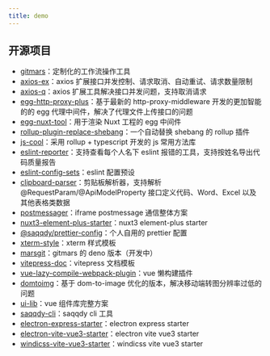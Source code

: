 ```yaml
---
title: demo
---
```


## 开源项目

-   [gitmars](https://github.com/saqqdy/gitmars.git)：定制化的工作流操作工具
-   [axios-ex](https://github.com/saqqdy/axios-ex.git)：axios 扩展接口并发控制、请求取消、自动重试、请求数量限制
-   [axios-q](https://github.com/saqqdy/axios-q.git)：axios 扩展工具解决接口并发问题，支持取消请求
-   [egg-http-proxy-plus](https://github.com/saqqdy/egg-http-proxy-plus.git)：基于最新的 http-proxy-middleware 开发的更加智能的的 egg 代理中间件，解决了代理文件上传接口的问题
-   [egg-nuxt-tool](https://github.com/saqqdy/egg-nuxt-tool.git)：用于渲染 Nuxt 工程的 egg 中间件
-   [rollup-plugin-replace-shebang](https://github.com/saqqdy/rollup-plugin-replace-shebang.git)：一个自动替换 shebang 的 rollup 插件
-   [js-cool](https://github.com/saqqdy/js-cool.git)：采用 rollup + typescript 开发的 js 常用方法库
-   [eslint-reporter](https://github.com/saqqdy/eslint-reporter.git)：支持查看每个人名下 eslint 报错的工具，支持按姓名导出代码质量报告
-   [eslint-config-sets](https://github.com/saqqdy/eslint-config-sets.git)：eslint 配置预设
-   [clipboard-parser](https://github.com/saqqdy/clipboard-parser.git)：剪贴板解析器，支持解析@RequestParam/@ApiModelProperty 接口定义代码、Word、Excel 以及其他表格类数据
-   [postmessager](https://github.com/saqqdy/postmessager.git)：iframe postmessage 通信整体方案
-   [nuxt3-element-plus-starter](https://github.com/saqqdy/nuxt3-element-plus-starter.git)：nuxt3 element-plus starter
-   [@saqqdy/prettier-config](https://github.com/saqqdy/prettier-config.git)：个人自用的 prettier 配置
-   [xterm-style](https://github.com/saqqdy/xterm-style.git)：xterm 样式模板
-   [marsgit](https://github.com/saqqdy/marsgit.git)：gitmars 的 deno 版本（开发中）
-   [vitepress-doc](https://github.com/saqqdy/vitepress-doc.git)：vitepress 文档模板
-   [vue-lazy-compile-webpack-plugin](https://github.com/saqqdy/vue-lazy-compile-webpack-plugin.git)：vue 懒构建插件
-   [domtoimg](https://github.com/saqqdy/vitepress-doc.git)：基于 dom-to-image 优化的版本，解决移动端转图分辨率过低的问题
-   [ui-lib](https://github.com/saqqdy/ui-lib.git)：vue 组件库完整方案
-   [saqqdy-cli](https://github.com/saqqdy/saqqdy-cli.git)：saqqdy cli 工具
-   [electron-express-starter](https://github.com/saqqdy/electron-express-starter.git)：electron express starter
-   [electron-vite-vue3-starter](https://github.com/saqqdy/electron-vite-vue3-starter.git)：electron vite vue3 starter
-   [windicss-vite-vue3-starter](https://github.com/saqqdy/windicss-vite-vue3-starter.git)：windicss vite vue3 starter

<!-- <base-Star></base-Star> -->
